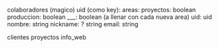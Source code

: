 colaboradores (magico)
  uid (como key):
    areas:
      proyectos: boolean
      produccion: boolean
      ___: boolean (a llenar con cada nueva area)
    uid: uid
    nombre: string
    nickname: ? string
    email: string
    
clientes
proyectos
info_web
